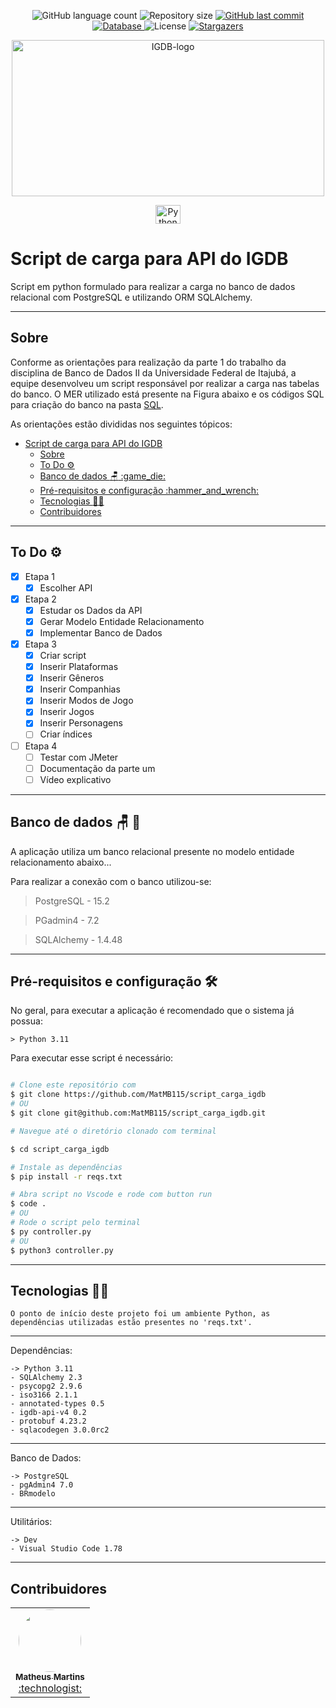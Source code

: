 <p align="center">
  <img alt="GitHub language count" src="https://img.shields.io/github/languages/count/MatMB115/script_carga_igdb?color=a015f5">

  <img alt="Repository size" src="https://img.shields.io/github/repo-size/MatMB115/script_carga_igdb">

  <a href="https://github.com/MatMB115/script_carga_igdb/commits/main">
    <img alt="GitHub last commit" src="https://img.shields.io/github/last-commit/MatMB115/script_carga_igdb">
  </a>
  <a href="https://www.heroku.com/">
  <img alt="Database" src="https://img.shields.io/badge/database PostgreSQL-red">
  </a>

<img alt="License" src="https://img.shields.io/badge/license-MIT-brightgreen">
  <a href="https://github.com/MatMB115/script_carga_igdb/stargazers">
    <img alt="Stargazers" src="https://img.shields.io/github/stars/MatMB115/script_carga_igdb?style=social">
  </a>
</p>

<p align="center">
  <a href="https://github.com/MatMB115/script_carga_igdb">
    <img src="https://miro.medium.com/v2/resize:fit:720/format:webp/1*DpaeArqM7JWzJLylsVl9lg.png" height="250" width="500" alt="IGDB-logo" />
  </a>
</p>

<p align="center">
    <a href="https://www.python.org/">
        <img align="center" alt="Python" height="30" width="40" src="https://cdn.jsdelivr.net/gh/devicons/devicon/icons/python/python-original-wordmark.svg">
    </a>
</p>

# Script de carga para API do IGDB

Script em python formulado para realizar a carga no banco de dados relacional com PostgreSQL e utilizando ORM SQLAlchemy.

---
## Sobre

Conforme as orientações para realização da parte 1 do trabalho da disciplina de Banco de Dados II da Universidade Federal de Itajubá, a equipe desenvolveu um script responsável por realizar a carga nas tabelas do banco. O MER utilizado está presente na Figura abaixo e os códigos SQL para criação do banco na pasta [SQL](https://github.com/MatMB115/script_carga_igdb/blob/main/SQL).

As orientações estão divididas nos seguintes tópicos:

- [Script de carga para API do IGDB](#script-de-carga-para-api-do-igdb)
  - [Sobre](#sobre)
  - [To Do :gear:](#to-do-gear)
  - [Banco de dados :chair: :game\_die:](#banco-de-dados-chair-game_die)
  - [Pré-requisitos e configuração :hammer\_and\_wrench:](#pré-requisitos-e-configuração-hammer_and_wrench)
  - [Tecnologias :technologist:](#tecnologias-technologist)
  - [Contribuidores](#contribuidores)

---
## To Do :gear:
- [x] Etapa 1
  - [x] Escolher API
- [x] Etapa 2
  - [x] Estudar os Dados da API
  - [x] Gerar Modelo Entidade Relacionamento
  - [x] Implementar Banco de Dados
- [x] Etapa 3
  - [x] Criar script
  - [x] Inserir Plataformas
  - [x] Inserir Gêneros
  - [x] Inserir Companhias
  - [x] Inserir Modos de Jogo
  - [x] Inserir Jogos
  - [x] Inserir Personagens
  - [ ] Criar índices
- [ ] Etapa 4
  - [ ] Testar com JMeter
  - [ ] Documentação da parte um
  - [ ] Vídeo explicativo

---
## Banco de dados :chair: :game_die:
A aplicação utiliza um banco relacional presente no modelo entidade relacionamento abaixo...

Para realizar a conexão com o banco utilizou-se:
>PostgreSQL - 15.2

>PGadmin4 - 7.2

>SQLAlchemy - 1.4.48

---
## Pré-requisitos e configuração :hammer_and_wrench:
No geral, para executar a aplicação é recomendado que o sistema já possua:

    > Python 3.11

Para executar esse script é necessário:

```bash

# Clone este repositório com
$ git clone https://github.com/MatMB115/script_carga_igdb
# OU
$ git clone git@github.com:MatMB115/script_carga_igdb.git

# Navegue até o diretório clonado com terminal

$ cd script_carga_igdb

# Instale as dependências
$ pip install -r reqs.txt

# Abra script no Vscode e rode com button run
$ code .
# OU
# Rode o script pelo terminal
$ py controller.py
# OU
$ python3 controller.py


```
---
## Tecnologias :technologist:
    O ponto de início deste projeto foi um ambiente Python, as dependências utilizadas estão presentes no 'reqs.txt'. 
---
Dependências:

    -> Python 3.11
    - SQLAlchemy 2.3
    - psycopg2 2.9.6
    - iso3166 2.1.1
    - annotated-types 0.5
    - igdb-api-v4 0.2
    - protobuf 4.23.2
    - sqlacodegen 3.0.0rc2
---
Banco de Dados:

    -> PostgreSQL
    - pgAdmin4 7.0
    - BRmodelo
---
Utilitários:

    -> Dev
    - Visual Studio Code 1.78
---  

## Contribuidores

<table>
  <tr>
</td>
    <td align="center"><a href="https://github.com/MatMB115"><img style="border-radius: 50%;" src="https://avatars.githubusercontent.com/u/63670910?v=4" width="100px;" alt=""/><br /><sub><b>Matheus Martins</b></sub></a><br /><a href="https://github.com/MatMB115/repime" title="RepiMe">:technologist:</a></td>
</td>
  </tr>
</table>
